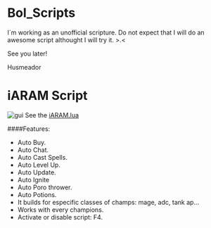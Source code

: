 Bol_Scripts
==========
I´m working as an unofficial scripture. Do not expect that I will do an awesome script althought I will try it. >.<

See you later!

Husmeador

iARAM Script
==========
![gui](https://cloud.githubusercontent.com/assets/7702430/8150952/62d37dc2-12fe-11e5-87d7-453bb60fdb68.png)
See the [iARAM.lua](https://github.com/Husmeador12/Bol_Script/blob/master/iARAM.lua)

####Features:
 
- Auto Buy.
- Auto Chat.
- Auto Cast Spells.
- Auto Level Up.
- Auto Update.
- Auto Ignite
- Auto Poro thrower.
- Auto Potions.
- It builds for especific classes of champs: mage, adc, tank ap...
- Works with every champions.
- Activate or disable script: F4.
